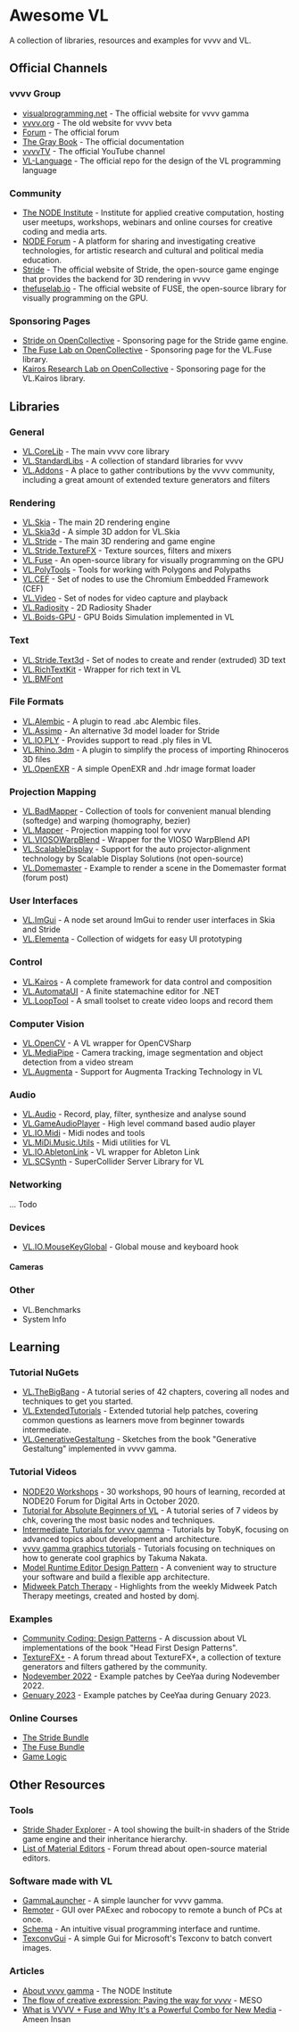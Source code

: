 # Awesome VL
A collection of libraries, resources and examples for vvvv and VL.

## Official Channels

### vvvv Group

* [visualprogramming.net](https://visualprogramming.net) - The official website for vvvv gamma
* [vvvv.org](https://vvvv.org) - The old website for vvvv beta
* [Forum](https://discourse.vvvv.org) - The official forum
* [The Gray Book](https://thegraybook.vvvv.org) - The official documentation
* [vvvvTV](https://www.youtube.com/@vvvvTv42) - The official YouTube channel
* [VL-Language](https://github.com/vvvv/VL-Language) -  The official repo for the design of the VL programming language 

### Community

* [The NODE Institute](https://thenodeinstitute.org/) - Institute for applied creative computation, hosting user meetups, workshops, webinars and online courses for creative coding and media arts.
* [NODE Forum](https://nodeforum.org/) - A platform for sharing and investigating creative technologies, for artistic research and cultural and political media education.
* [Stride](stride3d.net/) - The official website of Stride, the open-source game enginge that provides the backend for 3D rendering in vvvv
* [thefuselab.io](https://www.thefuselab.io/) - The official website of FUSE, the open-source library for visually programming on the GPU.

### Sponsoring Pages
* [Stride on OpenCollective](https://opencollective.com/stride3d) - Sponsoring page for the Stride game engine.
* [The Fuse Lab on OpenCollective](https://opencollective.com/the-fuse-lab) - Sponsoring page for the VL.Fuse library.
* [Kairos Research Lab on OpenCollective](https://opencollective.com/the-fuse-lab) - Sponsoring page for the VL.Kairos library.

## Libraries

### General

* [VL.CoreLib](https://github.com/vvvv/VL.StandardLibs/tree/main/VL.CoreLib) - The main vvvv core library
* [VL.StandardLibs](https://github.com/vvvv/VL.StandardLibs) -  A collection of standard libraries for vvvv
* [VL.Addons](https://github.com/bj-rn/VL.Addons) - A place to gather contributions by the vvvv community, including a great amount of extended texture generators and filters

### Rendering

* [VL.Skia](https://github.com/vvvv/VL.StandardLibs/tree/main/VL.Skia) - The main 2D rendering engine
* [VL.Skia3d](https://github.com/vvvv/VL.Skia3d) - A simple 3D addon for VL.Skia
* [VL.Stride](https://github.com/vvvv/VL.StandardLibs/tree/main/VL.Stride) - The main 3D rendering and game engine
* [VL.Stride.TextureFX](https://github.com/vvvv/VL.StandardLibs/tree/main/VL.Stride.TextureFX) - Texture sources, filters and mixers
* [VL.Fuse](https://github.com/TheFuseLab/VL.Fuse) - An open-source library for visually programming on the GPU
* [VL.PolyTools](https://github.com/TobyKLight/VL.PolyTools) -  Tools for working with Polygons and Polypaths
* [VL.CEF](https://github.com/vvvv/VL.CEF) - Set of nodes to use the Chromium Embedded Framework (CEF)
* [VL.Video](https://github.com/vvvv/VL.StandardLibs/tree/main/VL.Video) - Set of nodes for video capture and playback
* [VL.Radiosity](https://github.com/michael-burk/VL.Radiosity) - 2D Radiosity Shader
* [VL.Boids-GPU](https://github.com/torinos-yt/VL.Boids-GPU) - GPU Boids Simulation implemented in VL

### Text

* [VL.Stride.Text3d](https://www.nuget.org/packages/VL.Stride.Text3d) - Set of nodes to create and render (extruded) 3D text 
* [VL.RichTextKit](https://github.com/sebllll/VL.RichTextKit) - Wrapper for rich text in VL
* [VL.BMFont](https://github.com/kopffarben/VL.BMFont)

### File Formats

* [VL.Alembic](https://github.com/torinos-yt/VL.Alembic) - A plugin to read .abc Alembic files.
* [VL.Assimp](https://github.com/texone/VL.Assimp) - An alternative 3d model loader for Stride
* [VL.IO.PLY](https://github.com/vvvv/VL.IO.PLY) - Provides support to read .ply files in VL
* [VL.Rhino.3dm](https://github.com/wolfmoritzcramer/VL.Rhino.3dm) - A plugin to simplify the process of importing Rhinoceros 3D files
* [VL.OpenEXR](https://github.com/torinos-yt/VL.OpenEXR) - A simple OpenEXR and .hdr image format loader

### Projection Mapping

* [VL.BadMapper](https://github.com/vvvv/VL.BadMapper) - Collection of tools for convenient manual blending (softedge) and warping (homography, bezier)
* [VL.Mapper](https://github.com/zekeadam/VL.Mapper) - Projection mapping tool for vvvv
* [VL.VIOSOWarpBlend](https://github.com/vvvv/VL.VIOSOWarpBlend) -  Wrapper for the VIOSO WarpBlend API
* [VL.ScalableDisplay](https://www.nuget.org/packages/VL.ScalableDisplay) - Support for the auto projector-alignment technology by Scalable Display Solutions (not open-source)
* [VL.Domemaster](https://discourse.vvvv.org/t/vl-domemaster/20660) - Example to render a scene in the Domemaster format (forum post)

### User Interfaces

* [VL.ImGui](https://github.com/vvvv/VL.StandardLibs/tree/main/VL.ImGui) - A node set around ImGui to render user interfaces in Skia and Stride
* [VL.Elementa](https://github.com/natan-sinigaglia/VL.Elementa) -  Collection of widgets for easy UI prototyping

### Control

* [VL.Kairos](https://github.com/KairosResearchLab/Kairos) - A complete framework for data control and composition
* [VL.AutomataUI](https://github.com/wirmachenbunt/AutomataUI.NET) - A finite statemachine editor for .NET
* [VL.LoopTool](https://github.com/vjgegenlicht/VL.LoopTool) -  A small toolset to create video loops and record them

### Computer Vision

* [VL.OpenCV](https://github.com/vvvv/VL.OpenCV) - A VL wrapper for OpenCVSharp
* [VL.MediaPipe](https://github.com/vvvv/VL.MediaPipe) - Camera tracking, image segmentation and object detection from a video stream
* [VL.Augmenta](https://github.com/vvvv/VL.Augmenta) - Support for Augmenta Tracking Technology in VL

### Audio

* [VL.Audio](https://github.com/vvvv/VL.Audio) - Record, play, filter, synthesize and analyse sound
* [VL.GameAudioPlayer](https://github.com/TobyKLight/VL.GameAudioPlayer) - High level command based audio player
* [VL.IO.Midi](https://github.com/vvvv/VL.IO.Midi) -  Midi nodes and tools
* [VL.MiDi.Music.Utils](https://github.com/lasalillo/VL.MiDi.Music.Utils) -  Midi utilities for VL
* [VL.IO.AbletonLink](https://github.com/SpaceMusicZH/VL.IO.AbletonLink) -  VL wrapper for Ableton Link
* [VL.SCSynth](https://github.com/cnisidis/VL.SCSynth) - SuperCollider Server Library for VL

### Networking

... Todo

### Devices

* [VL.IO.MouseKeyGlobal](https://github.com/bj-rn/VL.IO.MouseKeyGlobal) - Global mouse and keyboard hook

#### Cameras



### Other

* VL.Benchmarks
* System Info

## Learning

### Tutorial NuGets

* [VL.TheBigBang](https://github.com/chkworks/VL.TheBigBang) - A tutorial series of 42 chapters, covering all nodes and techniques to get you started.
* [VL.ExtendedTutorials](https://github.com/TobyKLight/VL.ExtendedTutorials) -  Extended tutorial help patches, covering common questions as learners move from beginner towards intermediate.
* [VL.GenerativeGestaltung](https://github.com/phlegma/VL.GenerativeGestaltung) - Sketches from the book "Generative Gestaltung" implemented in vvvv gamma.

### Tutorial Videos

* [NODE20 Workshops](https://vimeo.com/showcase/node20workshops) - 30 workshops, 90 hours of learning, recorded at NODE20 Forum for Digital Arts in October 2020.
* [Tutorial for Absolute Beginners of VL](https://youtube.com/playlist?list=PL2KeRstDQVRRVnzCHEambwAI4yWmpIF-p&si=Jn55GElh-JUdL-0A) - A tutorial series of 7 videos by chk, covering the most basic nodes and techniques.
* [Intermediate Tutorials for vvvv gamma](https://youtube.com/playlist?list=PLEncasrnvr2bkPb0QKdU1DrDs4Hd_Jr0V&si=u3s4YfLRyV1Sl_R3) - Tutorials by TobyK, focusing on advanced topics about development and architecture.
* [vvvv gamma graphics tutorials](https://youtube.com/playlist?list=PLK3HDkvkLePRQpgCIb8dL9CRSYOTmNbdI&si=lzo2KiwN2iz5HaB1) - Tutorials focusing on techniques on how to generate cool graphics by Takuma Nakata.
* [Model Runtime Editor Design Pattern](https://vvvv.org/contribution/model-runtime-editor-design-pattern) - A convenient way to structure your software and build a flexible app architecture.
* [Midweek Patch Therapy](https://www.youtube.com/@midweekpatchtherapy3983) - Highlights from the weekly Midweek Patch Therapy meetings, created and hosted by domj.

### Examples

* [Community Coding: Design Patterns](https://discourse.vvvv.org/t/community-coding-design-patterns) - A discussion about VL implementations of the book "Head First Design Patterns".
* [TextureFX+](https://discourse.vvvv.org/t/texture-fx-vl-addons/21631) - A forum thread about TextureFX+, a collection of texture generators and filters gathered by the community.
* [Nodevember 2022](https://discourse.vvvv.org/t/vl-examples-patches-playground01/21166) - Example patches by CeeYaa during Nodevember 2022.
* [Genuary 2023](https://github.com/CeeYaa/Genuary2023) - Example patches by CeeYaa during Genuary 2023.

### Online Courses

* [The Stride Bundle](https://thenodeinstitute.org/product/vvvv-intermediates-summer-2024-stride-bundle/)
* [The Fuse Bundle](https://thenodeinstitute.org/product/vvvv-intermediates-summer-2024-fuse-bundle/)
* [Game Logic](https://thenodeinstitute.org/courses/ss23-vvvv-game-logic/)

## Other Resources

### Tools

* [Stride Shader Explorer](https://github.com/tebjan/Stride.ShaderExplorer) - A tool showing the built-in shaders of the Stride game engine and their inheritance hierarchy.
* [List of Material Editors](https://discourse.vvvv.org/t/open-source-material-editor-material-creation-resource-list/19185) - Forum thread about open-source material editors.

### Software made with VL

* [GammaLauncher](https://github.com/sebescudie/GammaLauncher) - A simple launcher for vvvv gamma.
* [Remoter](https://github.com/vvvv/Remoter) -  GUI over PAExec and robocopy to remote a bunch of PCs at once.
* [Schema](https://github.com/domjancik/scnq-schema) - An intuitive visual programming interface and runtime.
* [TexconvGui](https://github.com/bj-rn/texconvgui) - A simple Gui for Microsoft's Texconv to batch convert images.

### Articles

* [About vvvv gamma](https://thenodeinstitute.org/about-vvvv-gamma/) - The NODE Institute
* [The flow of creative expression: Paving the way for vvvv](https://meso.design/en/articles/the-flow-of-creative-expression-paving-the-way-for-vvvv) - MESO
* [What is VVVV + Fuse and Why It's a Powerful Combo for New Media](https://www.dataisbeautiful.club/post/what-is-vvvv-fuse-and-why-it-s-a-powerful-combo-for-new-media) - Ameen Insan
